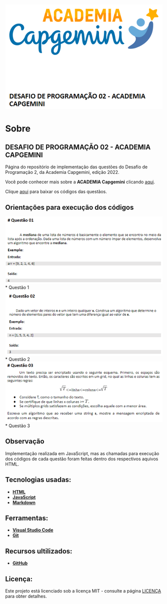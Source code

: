 <h1 align="center">
    <img src="desafio.PNG" alt="Logo Desafio">
</h1>

# Sobre

## DESAFIO DE PROGRAMAÇÃO 02 - ACADEMIA CAPGEMINI

Página do repositório de implementação das questões do Desafio de Programação 2, da Academia Capgemini, edição 2022.

Você pode conhecer mais sobre a **ACADEMIA Capgemini** clicando [aqui](https://capgemini.proway.com.br/).

Clique [aqui](https://github.com/jobafi/challenge-capgemini-2022) para baixar os códigos das questãos.

## Orientações para execução dos códigos
  <img src="q1.PNG" alt="Questão 1">
* Questão 1
  
  <img src="q2.PNG" alt="Questão 2">
* Questão 2

  <img src="q3.PNG" alt="Questão 3">
* Questão 3

## Observação
Implementação realizada em JavaScript, mas as chamadas para execução dos códigos de cada questão foram feitas dentro dos respectivos aquivos HTML.

## Tecnologias usadas:
* **[HTML](https://developer.mozilla.org/pt-BR/docs/Web/HTML)**
* **[JavaScript](https://developer.mozilla.org/pt-BR/docs/Web/JavaScript)**
* **[Markdown](https://daringfireball.net/projects/)**


## Ferramentas:
* **[Visual Studio Code](https://code.visualstudio.com/)**
* **[Git](https://git-scm.com/)**


## Recursos ultilizados:
* **[GitHub](https://github.com/)**

## Licença:
Este projeto está licenciado sob a licença MIT - consulte a página [LICENÇA](https://opensource.org/licenses/MIT) para obter detalhes.

